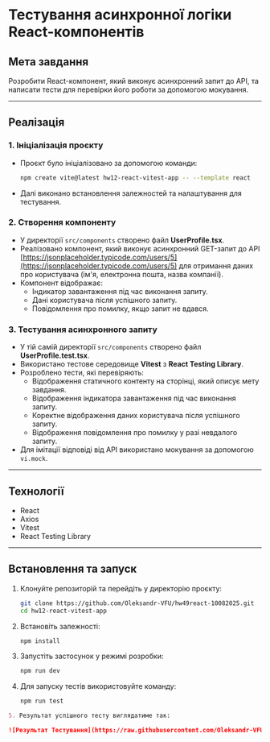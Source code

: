 # Тестування асинхронної логіки React-компонентів

## Мета завдання

Розробити React-компонент, який виконує асинхронний запит до API, та написати тести для перевірки його роботи за допомогою мокування.

---

## Реалізація

### 1. Ініціалізація проєкту

- Проєкт було ініціалізовано за допомогою команди:
    ```sh
    npm create vite@latest hw12-react-vitest-app -- --template react
    ```
- Далі виконано встановлення залежностей та налаштування для тестування.

### 2. Створення компоненту

- У директорії `src/components` створено файл **UserProfile.tsx**.
- Реалізовано компонент, який виконує асинхронний GET-запит до API [https://jsonplaceholder.typicode.com/users/5](https://jsonplaceholder.typicode.com/users/5) для отримання даних про користувача (ім'я, електронна пошта, назва компанії).
- Компонент відображає:
    - Індикатор завантаження під час виконання запиту.
    - Дані користувача після успішного запиту.
    - Повідомлення про помилку, якщо запит не вдався.

### 3. Тестування асинхронного запиту

- У тій самій директорії `src/components` створено файл **UserProfile.test.tsx**.
- Використано тестове середовище **Vitest** з **React Testing Library**.
- Розроблено тести, які перевіряють:
    - Відображення статичного контенту на сторінці, який описує мету завдання.
    - Відображення індикатора завантаження під час виконання запиту.
    - Коректне відображення даних користувача після успішного запиту.
    - Відображення повідомлення про помилку у разі невдалого запиту.
- Для імітації відповіді від API використано мокування за допомогою `vi.mock`.

---

## Технології

- React
- Axios
- Vitest
- React Testing Library

---

## Встановлення та запуск

1. Клонуйте репозиторій та перейдіть у директорію проєкту:
     ```sh
     git clone https://github.com/Oleksandr-VFU/hw49react-10082025.git
     cd hw12-react-vitest-app
     ```
2. Встановіть залежності:
     ```sh
     npm install
     ```
3. Запустіть застосунок у режимі розробки:
     ```sh
     npm run dev
     ```
4. Для запуску тестів використовуйте команду:
     ```sh
     npm run test
     ```
```markdown
5. Результат успішного тесту виглядатиме так:

![Результат Тестування](https://raw.githubusercontent.com/Oleksandr-VFU/hw49react-10082025/master/src/assets/tests.PNG)